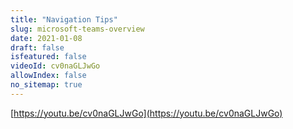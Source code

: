 ```yaml
---
title: "Navigation Tips"
slug: microsoft-teams-overview
date: 2021-01-08
draft: false
isfeatured: false
videoId: cv0naGLJwGo
allowIndex: false
no_sitemap: true
---
```




[https://youtu.be/cv0naGLJwGo](https://youtu.be/cv0naGLJwGo)

